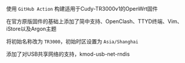 使用 `GitHub Action` 构建适用于Cudy-TR3000v1的OpenWrt固件

在官方原版固件的基础上添加了简中支持、OpenClash、TTYD终端、Vim、iStore以及Argon主题

将初始名称改为 `TR3000`，初始时区设置为 `Asia/Shanghai`

添加了对USB共享网络的支持，kmod-usb-net-rndis
